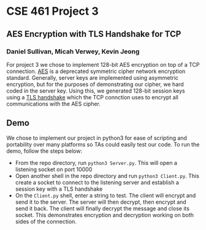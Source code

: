 # CSE 461 Project 3
## AES Encryption with TLS Handshake for TCP
### Daniel Sullivan, Micah Verwey, Kevin Jeong

For project 3 we chose to implement 128-bit AES encryption on top of a TCP connection. [AES](https://en.wikipedia.org/wiki/Advanced_Encryption_Standard) is a deprecated symmetric cipher network encryption standard. Generally, server keys are implemented using asymmetric encryption, but for the purposes of demonstrating our cipher, we hard coded in the server key. Using this, we generated 128-bit session keys using a [TLS handshake](https://en.wikipedia.org/wiki/Transport_Layer_Security) which the TCP connction uses to encrypt all communications with the AES cipher.

## Demo
We chose to implement our project in python3 for ease of scripting and portability over many platforms so TAs could easily test our code. To run the demo, follow the steps below:

- From the repo directory, run `python3 Server.py`. This will open a listening socket on port 10000
- Open another shell in the repo directory and run `python3 Client.py`. This create a socket to connect to the listening server and establish a session key with a TLS handshake
- On the `Client.py` shell, enter a string to test. The client will encrypt and  send it to the server. The server will then decrypt, then encrypt and send it back. The client will finally decrypt the message and close its socket. This demonstrates encryption and decryption working on both sides of the connection.